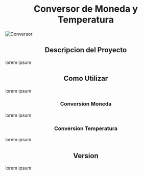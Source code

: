  <h1 align="center">Conversor de Moneda y Temperatura</h1>
<img src="https://raw.githubusercontent.com/yeison097/Conversor/master/video.gif" alt="Conversor" style="max-width: 100%; display: inline-block;" data-target="animated-image.originalImage">
 <h2 align="center">Descripcion del Proyecto</h2>
 <p> lorem ipsum</p>
  <h2 align="center">Como Utilizar</h2>
 <p> lorem ipsum</p>
  <h3 align="center">Conversion Moneda</h3>
 <p> lorem ipsum</p>
  <h3 align="center">Conversion Temperatura</h3>
 <p> lorem ipsum</p>
  <h2 align="center">Version</h2>
 <p> lorem ipsum</p>
